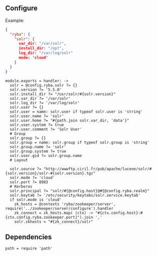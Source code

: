

## Configure

Example:

```json
{
  "ryba": {
    "solr": {
      var_dir: "/var/solr",
      install_dir: "/opt",
      log_dir: "/var/log/solr"
      mode: 'cloud'
    }
  }
}
```

    module.exports = handler: ->
      solr = @config.ryba.solr ?= {}
      solr.version ?= '5.5.0'
      solr.install_dir ?= "/usr/solr/#{solr.version}"
      solr.var_dir ?= '/var/solr'
      solr.log_dir ?= '/var/log/solr'
      solr.user ?= {}
      solr.user = name: solr.user if typeof solr.user is 'string'
      solr.user.name ?= 'solr'
      solr.user.home ?= "#{path.join solr.var_dir, 'data'}"
      solr.user.system ?= true
      solr.user.comment ?= 'Solr User'
      # Group
      solr.group ?= {}
      solr.group = name: solr.group if typeof solr.group is 'string'
      solr.group.name ?= 'solr'
      solr.group.system ?= true
      solr.user.gid ?= solr.group.name
      # Layout

      solr.source ?= "http://wwwftp.ciril.fr/pub/apache/lucene/solr/#{solr.version}/solr-#{solr.version}.tgz"
      solr.mode ?= 'cloud'
      solr.port ?= 8983
      # Kerberos
      solr.principal ?= "solr/#{@config.host}@#{@config.ryba.realm}"
      solr.keytab ?= '/etc/security/keytabs/solr.service.keytab'
      if solr.mode is 'cloud'
        zk_hosts = @contexts 'ryba/zookeeper/server', require('../zookeeper/server/configure').handler
        zk_connect = zk_hosts.map( (ctx) -> "#{ctx.config.host}:#{ctx.config.ryba.zookeeper.port}").join ','
        solr.zkhosts = "#{zk_connect}/solr"

      
## Dependencies

    path = require 'path'
